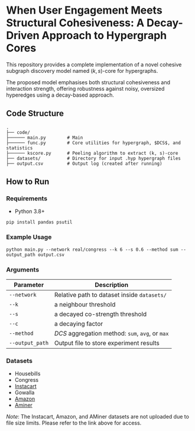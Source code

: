 # When User Engagement Meets Structural Cohesiveness: A Decay-Driven Approach to Hypergraph Cores

This repository provides a complete implementation of a novel cohesive subgraph discovery model named $(k, s)$-core for hypergraphs.

The proposed model emphasises both structural cohesiveness and interaction strength, offering robustness against noisy, oversized hyperedges using a decay-based approach.

## Code Structure
```
.
├── code/
├────── main.py        # Main
├────── func.py        # Core utilities for hypergraph, $DCS$, and statistics
├────── kscore.py      # Peeling algorithm to extract (k, s)-core
├── datasets/          # Directory for input .hyp hypergraph files
├── output.csv         # Output log (created after running)
```

## How to Run

### Requirements
- Python 3.8+
```
pip install pandas psutil
```

### Example Usage
```
python main.py --network real/congress --k 6 --s 0.6 --method sum --output_path output.csv
```

### Arguments
| Parameter      | Description                                       |
|----------------|---------------------------------------------------|
| `--network`    | Relative path to dataset inside `datasets/`       |
| `--k`          | a neighbour threshold       |
| `--s`          | a decayed co-strength threshold             |
| `--c`          | a decaying factor      |
| `--method`     | $DCS$ aggregation method: `sum`, `avg`, or `max`    |
| `--output_path`| Output file to store experiment results           |

### Datasets
- Housebills
- Congress
- [Instacart](https://www.cs.cornell.edu/~arb/data/uchoice-Instacart/)
- Gowalla
- [Amazon](https://www.cs.cornell.edu/~arb/data/amazon-reviews/)
- [Aminer](https://www.github.com/toggled/vldbsubmission)

*Note*: The Instacart, Amazon, and AMiner datasets are not uploaded due to file size limits. Please refer to the link above for access.

